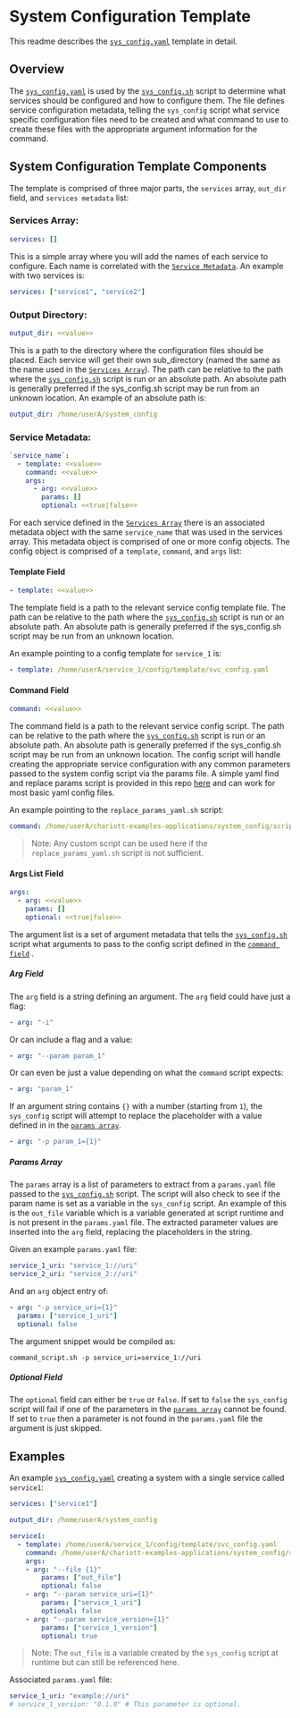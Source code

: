 # System Configuration Template

This readme describes the [`sys_config.yaml`](sys_config.yaml) template in detail.

## Overview

The [`sys_config.yaml`](sys_config.yaml) is used by the [`sys_config.sh`](../sys_config.sh) script
to determine what services should be configured and how to configure them. The file defines service
configuration metadata, telling the `sys_config` script what service specific configuration files
need to be created and what command to use to create these files with the appropriate argument
information for the command.

## System Configuration Template Components

The template is comprised of three major parts, the `services` array, `out_dir` field, and
`services metadata` list:

### Services Array:

```yaml
services: []
```

This is a simple array where you will add the names of each service to configure. Each name is
correlated with the [`Service Metadata`](#service-metadata). An example with two services is:

```yaml
services: ["service1", "service2"]
```

### Output Directory:

```yaml
output_dir: <<value>>
```

This is a path to the directory where the configuration files should be placed. Each service
will get their own sub_directory (named the same as the name used in the
[`Services Array`](#services-array)). The path can be relative to the path where the
[`sys_config.sh`](../sys_config.sh) script is run or an absolute path. An absolute path is
generally preferred if the sys_config.sh script may be run from an unknown location. An example of
an absolute path is:

```yaml
output_dir: /home/userA/system_config
```

### Service Metadata:

```yaml
`service_name`:
  - template: <<value>>
    command: <<value>>
    args:
      - arg: <<value>>
        params: []
        optional: <<true|false>>
```

For each service defined in the [`Services Array`](#services-array) there is an associated metadata
object with the same `service_name` that was used in the services array. This metadata object is
comprised of one or more config objects. The config object is comprised of a `template`, `command`,
and `args` list:

#### Template Field

```yaml
- template: <<value>>
```

The template field is a path to the relevant service config template file. The path can be relative
to the path where the [`sys_config.sh`](../sys_config.sh) script is run or an absolute path. An
absolute path is generally preferred if the sys_config.sh script may be run from an unknown
location.

An example pointing to a config template for `service_1` is:

```yaml
- template: /home/userA/service_1/config/template/svc_config.yaml
```

#### Command Field

```yaml
command: <<value>>
```

The command field is a path to the relevant service config script. The path can be relative to the
path where the [`sys_config.sh`](../sys_config.sh) script is run or an absolute path. An absolute
path is generally preferred if the sys_config.sh script may be run from an unknown location. The
config script will handle creating the appropriate service configuration with any common parameters
passed to the system config script via the params file. A simple yaml find and replace params
script is provided in this repo [here](../scripts/replace_params_yaml.sh) and can work for most
basic yaml config files.

An example pointing to the `replace_params_yaml.sh` script:

```yaml
command: /home/userA/chariott-examples-applications/system_config/scripts/replace_params_yaml.sh
```

>Note: Any custom script can be used here if the `replace_params_yaml.sh` script is not sufficient.

#### Args List Field

```yaml
args:
  - arg: <<value>>
    params: []
    optional: <<true|false>>
```

The argument list is a set of argument metadata that tells the [`sys_config.sh`](../sys_config.sh)
script what arguments to pass to the config script defined in the [`command field`](#command-field)
.

##### Arg Field

The `arg` field is a string defining an argument. The `arg` field could have just a flag:

```yaml
- arg: "-i"
```

Or can include a flag and a value:

```yaml
- arg: "--param param_1"
```

Or can even be just a value depending on what the `command` script expects:

```yaml
- arg: "param_1"
```

If an argument string contains `{}` with a number (starting from `1`), the `sys_config` script will
attempt to replace the placeholder with a value defined in in the [`params array`](#params-array).

```yaml
- arg: "-p param_1={1}"
```

##### Params Array

The `params` array is a list of parameters to extract from a `params.yaml` file passed to the
[`sys_config.sh`](../sys_config.sh) script. The script will also check to see if the param name is
set as a variable in the `sys_config` script. An example of this is the `out_file` variable which
is a variable generated at script runtime and is not present in the `params.yaml` file. The
extracted parameter values are inserted into the `arg` field, replacing the placeholders in the
string.

Given an example `params.yaml` file:

```yaml
service_1_uri: "service_1://uri"
service_2_uri: "service_2://uri"
```

And an `arg` object entry of:

```yaml
- arg: "-p service_uri={1}"
  params: ["service_1_uri"]
  optional: false
```

The argument snippet would be compiled as:

```shell
command_script.sh -p service_uri=service_1://uri
```

##### Optional Field

The `optional` field can either be `true` or `false`. If set to `false` the `sys_config` script
will fail if one of the parameters in the [`params array`](#params-array) cannot be found. If set
to `true` then a parameter is not found in the `params.yaml` file the argument is just skipped.

## Examples

An example [`sys_config.yaml`](sys_config.yaml) creating a system with a single service called
`service1`:

```yaml
services: ["service1"]

output_dir: /home/userA/system_config

service1:
  - template: /home/userA/service_1/config/template/svc_config.yaml
    command: /home/userA/chariott-examples-applications/system_config/scripts/replace_params_yaml.sh
    args:
    - arg: "--file {1}"
        params: ["out_file"]
        optional: false
    - arg: "--param service_uri={1}"
        params: ["service_1_uri"]
        optional: false
    - arg: "--param service_version={1}"
        params: ["service_1_version"]
        optional: true
```
>Note: The `out_file` is a variable created by the `sys_config` script at runtime but can still be
referenced here.

Associated `params.yaml` file:

```yaml
service_1_uri: "example://uri"
# service_1_version: "0.1.0" # This parameter is optional.
```
